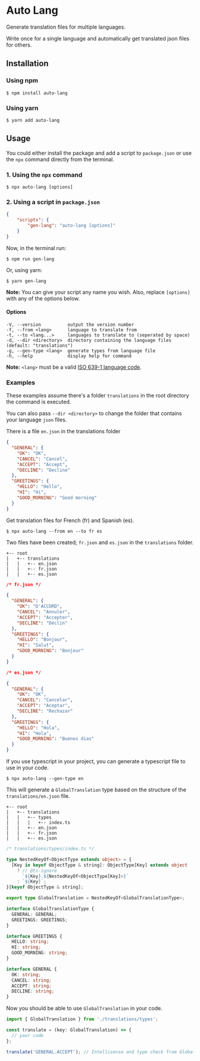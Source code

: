# Auto Lang

Generate translation files for multiple languages.

Write once for a single language and automatically get translated json files for others.
## Installation
### Using npm
    $ npm install auto-lang
### Using yarn
    $ yarn add auto-lang

## Usage
You could either install the package and add a script to `package.json` or use the `npx` command directly from the terminal.

### 1. Using the `npx` command
    $ npx auto-lang [options]

### 2. Using a script in `package.json`
```json
{
    "scripts": {
        "gen-lang": "auto-lang [options]"
    }
}
```

Now, in the terminal run:

    $ npm run gen-lang

Or, using yarn:

    $ yarn gen-lang

**Note:** You can give your script any name you wish. Also, replace `[options]` with any of the options below.

#### Options

    -V, --version          output the version number
    -f, --from <lang>      language to translate from
    -t, --to <lang...>     languages to translate to (seperated by space)
    -d, --dir <directory>  directory containing the language files (default: "translations")
    -g, --gen-type <lang>  generate types from language file
    -h, --help             display help for command

**Note:** `<lang>` must be a valid [ISO 639-1 language code](https://localizely.com/iso-639-1-list/).

### Examples

These examples  assume there's a folder `translations` in the root directory the command is executed.

You can also pass `--dir <directory>` to change the folder that contains your language `json` files.

There is a file `en.json` in the translations folder

```json
{
  "GENERAL": {
    "OK": "OK",
    "CANCEL": "Cancel",
    "ACCEPT": "Accept",
    "DECLINE": "Decline"
  },
  "GREETINGS": {
    "HELLO": "Hello",
    "HI": "Hi",
    "GOOD_MORNING": "Good morning"
  }
}
```
Get translation files for French (fr) and Spanish (es).

    $ npx auto-lang --from en --to fr es

Two files have been created; `fr.json` and `es.json` in the `translations` folder.

    +-- root
    |   +-- translations
    |   |   +-- en.json
    |   |   +-- fr.json
    |   |   +-- es.json

```json
/* fr.json */

{
  "GENERAL": {
    "OK": "D'ACCORD",
    "CANCEL": "Annuler",
    "ACCEPT": "Accepter",
    "DECLINE": "Déclin"
  },
  "GREETINGS": {
    "HELLO": "Bonjour",
    "HI": "Salut",
    "GOOD_MORNING": "Bonjour"
  }
}
```

```json
/* es.json */

{
  "GENERAL": {
    "OK": "OK",
    "CANCEL": "Cancelar",
    "ACCEPT": "Aceptar",
    "DECLINE": "Rechazar"
  },
  "GREETINGS": {
    "HELLO": "Hola",
    "HI": "Hola",
    "GOOD_MORNING": "Buenos dias"
  }
}
```

If you use typescript in your project, you can generate a typescript file to use in your code.

    $ npx auto-lang --gen-type en

This will generate a `GlobalTranslation` type based on the structure of the `translations/en.json` file.

    +-- root
    |   +-- translations
    |   |   +-- types
    |   |   |   +-- index.ts
    |   |   +-- en.json
    |   |   +-- fr.json
    |   |   +-- es.json

```ts
/* translations/types/index.ts */

type NestedKeyOf<ObjectType extends object> = {
  [Key in keyof ObjectType & string]: ObjectType[Key] extends object
    ? // @ts-ignore
      `${Key}.${NestedKeyOf<ObjectType[Key]>}`
    : `${Key}`;
}[keyof ObjectType & string];

export type GlobalTranslation = NestedKeyOf<GlobalTranslationType>;

interface GlobalTranslationType {
  GENERAL: GENERAL;
  GREETINGS: GREETINGS;
}

interface GREETINGS {
  HELLO: string;
  HI: string;
  GOOD_MORNING: string;
}

interface GENERAL {
  OK: string;
  CANCEL: string;
  ACCEPT: string;
  DECLINE: string;
}

```

Now you should be able to use `GlobalTranslation` in your code.

```ts
import { GlobalTranslation } from './translations/types';

const translate = (key: GlobalTranslation) => {
  // your code
};

translate('GENERAL.ACCEPT'); // Intellisense and type check from GlobalTranslation

```
